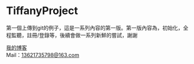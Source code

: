 # TiffanyProject
第一個上傳到git的例子，這是一系列內容的第一版。第一版內容為，初始化，全程監聽，註冊/登錄等，後續會做一系列新鮮的嘗試，謝謝

[我的博客](http://blog.csdn.net/ddwhan0123)  
Mail：13621735798@163.com

